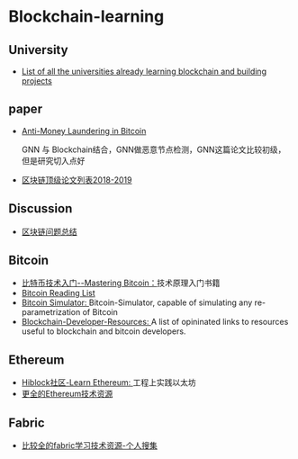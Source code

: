 # Blockchain-learning

## University
- [List of all the universities already learning blockchain and building projects](https://mousebelt.university/universities/)
## paper
- [Anti-Money Laundering in Bitcoin](https://github.com/Billy1900/Blockchain-learning/blob/master/Anti-Money%20Laundering%20in%20Bitcoin.pdf)
   
   GNN 与 Blockchain结合，GNN做恶意节点检测，GNN这篇论文比较初级，但是研究切入点好
- [区块链顶级论文列表2018-2019](https://github.com/Billy1900/Blockchain-learning/blob/master/%E5%8C%BA%E5%9D%97%E9%93%BE%E7%A0%94%E7%A9%B6%E7%9A%84%E9%A1%B6%E4%BC%9A%E8%AE%BA%E6%96%87.pdf)

## Discussion
- [区块链问题总结](https://github.com/Billy1900/Blockchain-learning/blob/master/%E5%8C%BA%E5%9D%97%E9%93%BE%E9%97%AE%E9%A2%98%E6%80%BB%E7%BB%93.pdf)

## Bitcoin
- [比特币技术入门--Mastering Bitcoin：](https://github.com/Billy1900/Blockchain-learning/blob/master/Mastering%20Bitcoin.pdf)技术原理入门书籍
- [Bitcoin Reading List](https://github.com/Billy1900/Blockchain-learning/blob/master/Bitcoin/bitcoin-reading-list.md)
- [Bitcoin Simulator: ](https://github.com/arthurgervais/Bitcoin-Simulator)
  Bitcoin-Simulator, capable of simulating any re-parametrization of Bitcoin
- [Blockchain-Developer-Resources: ](https://github.com/Billy1900/Blockchain-learning/blob/master/Bitcoin/Blockchain-Developer-Resources.md)
  A list of opininated links to resources useful to blockchain and bitcoin developers.

## Ethereum
- [Hiblock社区-Learn Ethereum: ](https://github.com/Billy1900/Blockchain-learning/blob/master/Ethereum/Learn-Ethereum.md)工程上实践以太坊
- [更全的Ethereum技术资源](https://github.com/Billy1900/Blockchain-learning/blob/master/Ethereum/awesome-Ethereum.md)

## Fabric
- [比较全的fabric学习技术资源-个人搜集](https://github.com/Billy1900/Blockchain-learning/blob/master/Fabric/Fabric%E5%AD%A6%E4%B9%A0%E8%B5%84%E6%BA%90.md)
